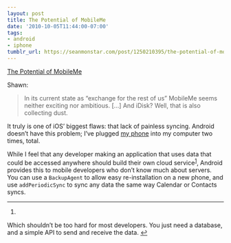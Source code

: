 ```yaml
---
layout: post
title: The Potential of MobileMe
date: '2010-10-05T11:44:00-07:00'
tags:
- android
- iphone
tumblr_url: https://seanmonstar.com/post/1250210395/the-potential-of-mobileme
---
```

[The Potential of MobileMe](http://shawnblanc.net/2010/10/mobileme-potential/)  

Shawn:

> In its current state as “exchange for the rest of us” MobileMe seems neither exciting nor ambitious. […] And iDisk? Well, that is also collecting dust.

It truly is one of iOS’ biggest flaws: that lack of painless syncing. Android doesn’t have this problem; I’ve plugged [my phone](http://seanmonstar.com/2022/07/28/2010-09-29-samsung-galaxy-vibrant-review.html) into my computer two times, total.

While I feel that any developer making an application that uses data that could be accessed anywhere should build their own cloud service<sup id="fnref:1"><a href="#fn:1" class="footnote-ref" role="doc-noteref">1</a></sup>, Android provides this to mobile developers who don’t know much about servers. You can use a `BackupAgent` to allow easy re-installation on a new phone, and use `addPeriodicSync` to sync any data the same way Calendar or Contacts syncs.

* * *

1. 

Which shouldn’t be too hard for most developers. You just need a database, and a simple API to send and receive the data.&nbsp;[↩︎](#fnref:1)

